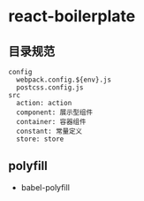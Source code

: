 # react-boilerplate

## 目录规范

```
config
  webpack.config.${env}.js
  postcss.config.js
src
  action: action
  component: 展示型组件
  container: 容器组件
  constant: 常量定义
  store: store
```

## polyfill

* babel-polyfill

